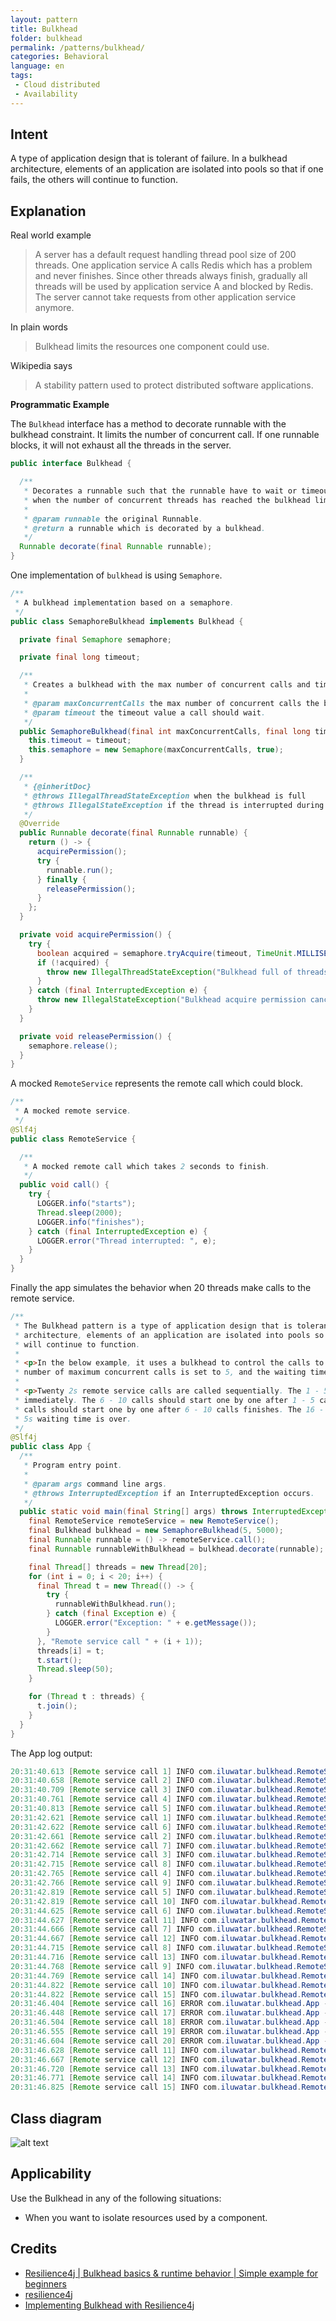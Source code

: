 ```yaml
---
layout: pattern
title: Bulkhead
folder: bulkhead
permalink: /patterns/bulkhead/
categories: Behavioral
language: en
tags:
 - Cloud distributed
 - Availability
---
```


## Intent

A type of application design that is tolerant of failure. In a bulkhead architecture, elements of an application are isolated into pools so that if one fails, the others will continue to function.

## Explanation

Real world example

> A server has a default request handling thread pool size of 200 threads.
> One application service A calls Redis which has a problem and never finishes.
> Since other threads always finish, gradually all threads will be used by application service A and blocked by Redis.
> The server cannot take requests from other application service anymore.

In plain words

> Bulkhead limits the resources one component could use.

Wikipedia says

> A stability pattern used to protect distributed software applications.

**Programmatic Example**

The `Bulkhead` interface has a method to decorate runnable with the bulkhead constraint.
It limits the number of concurrent call. If one runnable blocks, it will not exhaust all the threads in the server.

```java
public interface Bulkhead {

  /**
   * Decorates a runnable such that the runnable have to wait or timeout
   * when the number of concurrent threads has reached the bulkhead limit.
   *
   * @param runnable the original Runnable.
   * @return a runnable which is decorated by a bulkhead.
   */
  Runnable decorate(final Runnable runnable);
}
```

One implementation of `bulkhead` is using `Semaphore`.

```java
/**
 * A bulkhead implementation based on a semaphore.
 */
public class SemaphoreBulkhead implements Bulkhead {

  private final Semaphore semaphore;

  private final long timeout;

  /**
   * Creates a bulkhead with the max number of concurrent calls and timeout value.
   *
   * @param maxConcurrentCalls the max number of concurrent calls the bulkhead allows.
   * @param timeout the timeout value a call should wait.
   */
  public SemaphoreBulkhead(final int maxConcurrentCalls, final long timeout) {
    this.timeout = timeout;
    this.semaphore = new Semaphore(maxConcurrentCalls, true);
  }

  /**
   * {@inheritDoc}
   * @throws IllegalThreadStateException when the bulkhead is full
   * @throws IllegalStateException if the thread is interrupted during permission wait
   */
  @Override
  public Runnable decorate(final Runnable runnable) {
    return () -> {
      acquirePermission();
      try {
        runnable.run();
      } finally {
        releasePermission();
      }
    };
  }

  private void acquirePermission() {
    try {
      boolean acquired = semaphore.tryAcquire(timeout, TimeUnit.MILLISECONDS);
      if (!acquired) {
        throw new IllegalThreadStateException("Bulkhead full of threads");
      }
    } catch (final InterruptedException e) {
      throw new IllegalStateException("Bulkhead acquire permission cancelled", e);
    }
  }

  private void releasePermission() {
    semaphore.release();
  }
}
```

A mocked `RemoteService` represents the remote call which could block.

```java
/**
 * A mocked remote service.
 */
@Slf4j
public class RemoteService {

  /**
   * A mocked remote call which takes 2 seconds to finish.
   */
  public void call() {
    try {
      LOGGER.info("starts");
      Thread.sleep(2000);
      LOGGER.info("finishes");
    } catch (final InterruptedException e) {
      LOGGER.error("Thread interrupted: ", e);
    }
  }
}
```

Finally the app simulates the behavior when 20 threads make calls to the remote service.

```java
/**
 * The Bulkhead pattern is a type of application design that is tolerant of failure. In a bulkhead
 * architecture, elements of an application are isolated into pools so that if one fails, the others
 * will continue to function.
 *
 * <p>In the below example, it uses a bulkhead to control the calls to a remote service. The
 * number of maximum concurrent calls is set to 5, and the waiting time is 5s.
 *
 * <p>Twenty 2s remote service calls are called sequentially. The 1 - 5 calls should start
 * immediately. The 6 - 10 calls should start one by one after 1 - 5 calls finishes. The 11 - 15
 * calls should start one by one after 6 - 10 calls finishes. The 16 - 20 calls should fail after
 * 5s waiting time is over.
 */
@Slf4j
public class App {
  /**
   * Program entry point.
   *
   * @param args command line args.
   * @throws InterruptedException if an InterruptedException occurs.
   */
  public static void main(final String[] args) throws InterruptedException {
    final RemoteService remoteService = new RemoteService();
    final Bulkhead bulkhead = new SemaphoreBulkhead(5, 5000);
    final Runnable runnable = () -> remoteService.call();
    final Runnable runnableWithBulkhead = bulkhead.decorate(runnable);

    final Thread[] threads = new Thread[20];
    for (int i = 0; i < 20; i++) {
      final Thread t = new Thread(() -> {
        try {
          runnableWithBulkhead.run();
        } catch (final Exception e) {
          LOGGER.error("Exception: " + e.getMessage());
        }
      }, "Remote service call " + (i + 1));
      threads[i] = t;
      t.start();
      Thread.sleep(50);
    }

    for (Thread t : threads) {
      t.join();
    }
  }
}
```

The App log output:

```java
20:31:40.613 [Remote service call 1] INFO com.iluwatar.bulkhead.RemoteService - starts
20:31:40.658 [Remote service call 2] INFO com.iluwatar.bulkhead.RemoteService - starts
20:31:40.709 [Remote service call 3] INFO com.iluwatar.bulkhead.RemoteService - starts
20:31:40.761 [Remote service call 4] INFO com.iluwatar.bulkhead.RemoteService - starts
20:31:40.813 [Remote service call 5] INFO com.iluwatar.bulkhead.RemoteService - starts
20:31:42.621 [Remote service call 1] INFO com.iluwatar.bulkhead.RemoteService - finishes
20:31:42.622 [Remote service call 6] INFO com.iluwatar.bulkhead.RemoteService - starts
20:31:42.661 [Remote service call 2] INFO com.iluwatar.bulkhead.RemoteService - finishes
20:31:42.662 [Remote service call 7] INFO com.iluwatar.bulkhead.RemoteService - starts
20:31:42.714 [Remote service call 3] INFO com.iluwatar.bulkhead.RemoteService - finishes
20:31:42.715 [Remote service call 8] INFO com.iluwatar.bulkhead.RemoteService - starts
20:31:42.765 [Remote service call 4] INFO com.iluwatar.bulkhead.RemoteService - finishes
20:31:42.766 [Remote service call 9] INFO com.iluwatar.bulkhead.RemoteService - starts
20:31:42.819 [Remote service call 5] INFO com.iluwatar.bulkhead.RemoteService - finishes
20:31:42.819 [Remote service call 10] INFO com.iluwatar.bulkhead.RemoteService - starts
20:31:44.625 [Remote service call 6] INFO com.iluwatar.bulkhead.RemoteService - finishes
20:31:44.627 [Remote service call 11] INFO com.iluwatar.bulkhead.RemoteService - starts
20:31:44.666 [Remote service call 7] INFO com.iluwatar.bulkhead.RemoteService - finishes
20:31:44.667 [Remote service call 12] INFO com.iluwatar.bulkhead.RemoteService - starts
20:31:44.715 [Remote service call 8] INFO com.iluwatar.bulkhead.RemoteService - finishes
20:31:44.716 [Remote service call 13] INFO com.iluwatar.bulkhead.RemoteService - starts
20:31:44.768 [Remote service call 9] INFO com.iluwatar.bulkhead.RemoteService - finishes
20:31:44.769 [Remote service call 14] INFO com.iluwatar.bulkhead.RemoteService - starts
20:31:44.822 [Remote service call 10] INFO com.iluwatar.bulkhead.RemoteService - finishes
20:31:44.822 [Remote service call 15] INFO com.iluwatar.bulkhead.RemoteService - starts
20:31:46.404 [Remote service call 16] ERROR com.iluwatar.bulkhead.App - Exception: Bulkhead full of threads
20:31:46.448 [Remote service call 17] ERROR com.iluwatar.bulkhead.App - Exception: Bulkhead full of threads
20:31:46.504 [Remote service call 18] ERROR com.iluwatar.bulkhead.App - Exception: Bulkhead full of threads
20:31:46.555 [Remote service call 19] ERROR com.iluwatar.bulkhead.App - Exception: Bulkhead full of threads
20:31:46.604 [Remote service call 20] ERROR com.iluwatar.bulkhead.App - Exception: Bulkhead full of threads
20:31:46.628 [Remote service call 11] INFO com.iluwatar.bulkhead.RemoteService - finishes
20:31:46.667 [Remote service call 12] INFO com.iluwatar.bulkhead.RemoteService - finishes
20:31:46.720 [Remote service call 13] INFO com.iluwatar.bulkhead.RemoteService - finishes
20:31:46.771 [Remote service call 14] INFO com.iluwatar.bulkhead.RemoteService - finishes
20:31:46.825 [Remote service call 15] INFO com.iluwatar.bulkhead.RemoteService - finishes
```

## Class diagram

![alt text](./etc/bulkhead.urm.png "Bulkhead class diagram")

## Applicability

Use the Bulkhead in any of the following situations:

* When you want to isolate resources used by a component.

## Credits

* [Resilience4j | Bulkhead basics & runtime behavior | Simple example for beginners](https://itsallbinary.com/resilience4j-bulkhead-basics-runtime-behavior-simple-example-for-beginners/)
* [resilience4j](https://github.com/resilience4j/resilience4j/tree/master/resilience4j-bulkhead/src/main/java/io/github/resilience4j)
* [Implementing Bulkhead with Resilience4j](https://reflectoring.io/bulkhead-with-resilience4j/)